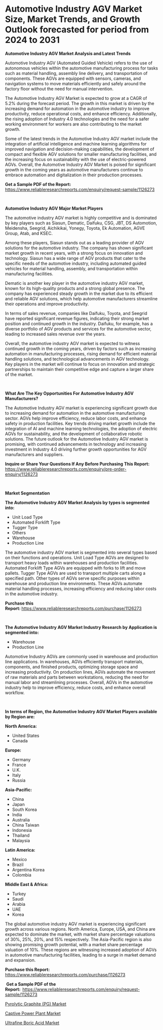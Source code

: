 <p><h1>Automotive Industry AGV Market Size, Market Trends, and Growth Outlook forecasted for period from 2024 to 2031</h1></p><p><strong>Automotive Industry AGV Market Analysis and Latest Trends</strong></p>
<p><p>Automotive Industry AGV (Automated Guided Vehicle) refers to the use of autonomous vehicles within the automotive manufacturing process for tasks such as material handling, assembly line delivery, and transportation of components. These AGVs are equipped with sensors, cameras, and navigation systems to move materials efficiently and safely around the factory floor without the need for manual intervention. </p><p>The Automotive Industry AGV Market is expected to grow at a CAGR of 5.2% during the forecast period. The growth in this market is driven by the increasing demand for automation in the automotive industry to improve productivity, reduce operational costs, and enhance efficiency. Additionally, the rising adoption of Industry 4.0 technologies and the need for a safer working environment for workers are also contributing to the market growth.</p><p>Some of the latest trends in the Automotive Industry AGV market include the integration of artificial intelligence and machine learning algorithms for improved navigation and decision-making capabilities, the development of compact and flexible AGV solutions for smaller manufacturing facilities, and the increasing focus on sustainability with the use of electric-powered AGVs. Overall, the Automotive Industry AGV Market is poised for significant growth in the coming years as automotive manufacturers continue to embrace automation and digitalization in their production processes.</p></p>
<p><strong>Get a Sample PDF of the Report:&nbsp;</strong> <a href="https://www.reliableresearchreports.com/enquiry/request-sample/1126273">https://www.reliableresearchreports.com/enquiry/request-sample/1126273</a></p>
<p>&nbsp;</p>
<p><strong>Automotive Industry AGV Major Market Players</strong></p>
<p><p>The automotive industry AGV market is highly competitive and is dominated by key players such as Siasun, Dematic, Daifuku, CSG, JBT, DS Automotion, Meidensha, Seegrid, Aichikikai, Yonegy, Toyota, Ek Automation, AGVE Group, Atab, and KSEC. </p><p>Among these players, Siasun stands out as a leading provider of AGV solutions for the automotive industry. The company has shown significant market growth in recent years, with a strong focus on innovation and technology. Siasun has a wide range of AGV products that cater to the specific needs of the automotive industry, including automated guided vehicles for material handling, assembly, and transportation within manufacturing facilities. </p><p>Dematic is another key player in the automotive industry AGV market, known for its high-quality products and a strong global presence. The company has experienced steady growth in the market due to its efficient and reliable AGV solutions, which help automotive manufacturers streamline their operations and improve productivity.</p><p>In terms of sales revenue, companies like Daifuku, Toyota, and Seegrid have reported significant revenue figures, indicating their strong market position and continued growth in the industry. Daifuku, for example, has a diverse portfolio of AGV products and services for the automotive sector, leading to increased sales revenue over the years.</p><p>Overall, the automotive industry AGV market is expected to witness continued growth in the coming years, driven by factors such as increasing automation in manufacturing processes, rising demand for efficient material handling solutions, and technological advancements in AGV technology. Key players in the market will continue to focus on innovation and strategic partnerships to maintain their competitive edge and capture a larger share of the market.</p></p>
<p>&nbsp;</p>
<p><strong>What Are The Key Opportunities For Automotive Industry AGV Manufacturers?</strong></p>
<p><p>The Automotive Industry AGV market is experiencing significant growth due to increasing demand for automation in the automotive manufacturing sector. AGVs help improve efficiency, reduce labor costs, and enhance safety in production facilities. Key trends driving market growth include the integration of AI and machine learning technologies, the adoption of electric AGVs for sustainability, and the development of collaborative robotic solutions. The future outlook for the Automotive Industry AGV market is promising, with continued advancements in technology and increasing investment in Industry 4.0 driving further growth opportunities for AGV manufacturers and suppliers.</p></p>
<p><strong>Inquire or Share Your Questions If Any Before Purchasing This Report:</strong> <a href="https://www.reliableresearchreports.com/enquiry/pre-order-enquiry/1126273">https://www.reliableresearchreports.com/enquiry/pre-order-enquiry/1126273</a></p>
<p>&nbsp;</p>
<p><strong>Market Segmentation</strong></p>
<p><strong>The Automotive Industry AGV Market Analysis by types is segmented into:</strong></p>
<p><ul><li>Unit Load Type</li><li>Automated Forklift Type</li><li>Tugger Type</li><li>Others</li><li>Warehouse</li><li>Production Line</li></ul></p>
<p><p>The automotive industry AGV market is segmented into several types based on their functions and operations. Unit Load Type AGVs are designed to transport heavy loads within warehouses and production facilities. Automated Forklift Type AGVs are equipped with forks to lift and move pallets. Tugger Type AGVs are used to transport multiple carts along a specified path. Other types of AGVs serve specific purposes within warehouse and production line environments. These AGVs automate material handling processes, increasing efficiency and reducing labor costs in the automotive industry.</p></p>
<p><strong>Purchase this Report:&nbsp;</strong><a href="https://www.reliableresearchreports.com/purchase/1126273">https://www.reliableresearchreports.com/purchase/1126273</a></p>
<p>&nbsp;</p>
<p><strong>The Automotive Industry AGV Market Industry Research by Application is segmented into:</strong></p>
<p><ul><li>Warehouse</li><li>Production Line</li></ul></p>
<p><p>Automotive Industry AGVs are commonly used in warehouse and production line applications. In warehouses, AGVs efficiently transport materials, components, and finished products, optimizing storage space and increasing productivity. On production lines, AGVs automate the movement of raw materials and parts between workstations, reducing the need for manual labor and streamlining processes. Overall, AGVs in the automotive industry help to improve efficiency, reduce costs, and enhance overall workflow.</p></p>
<p>&nbsp;</p>
<p><strong>In terms of Region, the Automotive Industry AGV Market Players available by Region are:</strong></p>
<p>
    <p> <strong> North America: </strong>
        <ul>
            <li>United States</li>
            <li>Canada</li>
        </ul>
        </p> 
    <p> <strong> Europe: </strong>
        <ul>
            <li>Germany</li>
            <li>France</li>
            <li>U.K.</li>
            <li>Italy</li>
            <li>Russia</li>
        </ul>
        </p> 
    <p> <strong> Asia-Pacific: </strong>
        <ul>
            <li>China</li>
            <li>Japan</li>
            <li>South Korea</li>
            <li>India</li>
            <li>Australia</li>
            <li>China Taiwan</li>
            <li>Indonesia</li>
            <li>Thailand</li>
            <li>Malaysia</li>
        </ul>
        </p> 
    <p> <strong> Latin America: </strong>
        <ul>
            <li>Mexico</li>
            <li>Brazil</li>
            <li>Argentina Korea</li>
            <li>Colombia</li>
        </ul>
        </p> 
    <p> <strong> Middle East & Africa: </strong>
        <ul>
            <li>Turkey</li>
            <li>Saudi</li>
            <li>Arabia</li>
            <li>UAE</li>
            <li>Korea</li>
        </ul>
    </p>
    </p>
<p><p>The global automotive industry AGV market is experiencing significant growth across various regions. North America, Europe, USA, and China are expected to dominate the market, with market share percentage valuations of 30%, 25%, 20%, and 15% respectively. The Asia-Pacific region is also showing promising growth potential, with a market share percentage valuation of 10%. These regions are witnessing increased adoption of AGVs in automotive manufacturing facilities, leading to a surge in market demand and expansion.</p></p>
<p><strong>Purchase this Report: </strong><a href="https://www.reliableresearchreports.com/purchase/1126273">https://www.reliableresearchreports.com/purchase/1126273</a></p>
<p>&nbsp;<strong>Get a Sample PDF of the Report:&nbsp;&nbsp;</strong><a href="https://www.reliableresearchreports.com/enquiry/request-sample/1126273">https://www.reliableresearchreports.com/enquiry/request-sample/1126273</a></p>
<p><strong></strong></p>
<p><p><a href="https://view.publitas.com/reportprime-1/pyrolytic-graphite-pg-market-share-market-new-trends-analysis-report-by-type-by-application-by-end-use-by-region-and-segment-forecasts-2023-2030/">Pyrolytic Graphite (PG) Market</a></p><p><a href="https://view.publitas.com/reportprime-1/captive-power-plant-market-with-the-goal-of-estimating-the-market-size-and-future-growth-potential-of-various-market-segments-based-on-component-applications-end-user-and-region/">Captive Power Plant Market</a></p><p><a href="https://view.publitas.com/reportprime-1/ultrafine-boric-acid-market-size-growth-and-forecast-from-2023-2030/">Ultrafine Boric Acid Market</a></p></p>